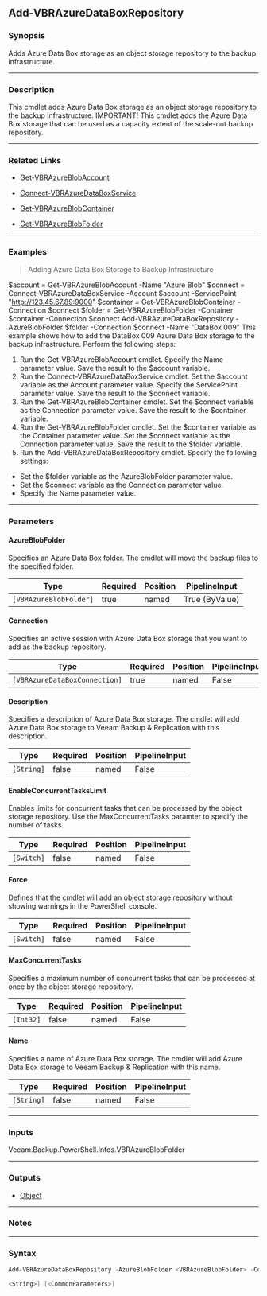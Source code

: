 Add-VBRAzureDataBoxRepository
-----------------------------

### Synopsis
Adds Azure Data Box storage as an object storage repository to the backup infrastructure.

---

### Description

This cmdlet adds Azure Data Box storage as an object storage repository to the backup infrastructure.
IMPORTANT! This cmdlet adds the Azure Data Box storage that can be used as a capacity extent of the scale-out backup repository.

---

### Related Links
* [Get-VBRAzureBlobAccount](Get-VBRAzureBlobAccount)

* [Connect-VBRAzureDataBoxService](Connect-VBRAzureDataBoxService)

* [Get-VBRAzureBlobContainer](Get-VBRAzureBlobContainer)

* [Get-VBRAzureBlobFolder](Get-VBRAzureBlobFolder)

---

### Examples
> Adding Azure Data Box Storage to Backup Infrastructure

$account = Get-VBRAzureBlobAccount -Name "Azure Blob"
$connect = Connect-VBRAzureDataBoxService -Account $account -ServicePoint "http://123.45.67.89:9000"
$container = Get-VBRAzureBlobContainer -Connection $connect
$folder = Get-VBRAzureBlobFolder -Container $container -Connection $connect
Add-VBRAzureDataBoxRepository -AzureBlobFolder $folder -Connection $connect -Name "DataBox 009"
This example shows how to add the DataBox 009 Azure Data Box storage to the backup infrastructure.
Perform the following steps:
1. Run the Get-VBRAzureBlobAccount cmdlet. Specify the Name parameter value. Save the result to the $account variable.
2. Run the Connect-VBRAzureDataBoxService cmdlet. Set the $account variable as the Account parameter value. Specify the ServicePoint parameter value. Save the result to the $connect variable.
3. Run the Get-VBRAzureBlobContainer cmdlet. Set the $connect variable as the Connection parameter value. Save the result to the $container variable.
4. Run the Get-VBRAzureBlobFolder cmdlet. Set the $container variable as the Container parameter value. Set the $connect variable as the Connection parameter value. Save the result to the $folder variable.
5. Run the Add-VBRAzureDataBoxRepository cmdlet. Specify the following settings:
- Set the $folder variable as the AzureBlobFolder parameter value.
- Set the $connect variable as the Connection parameter value.
- Specify the Name parameter value.

---

### Parameters
#### **AzureBlobFolder**
Specifies an Azure Data Box folder. The cmdlet will move the backup files to the specified folder.

|Type                  |Required|Position|PipelineInput |
|----------------------|--------|--------|--------------|
|`[VBRAzureBlobFolder]`|true    |named   |True (ByValue)|

#### **Connection**
Specifies an active session with Azure Data Box storage that you want to add as the backup repository.

|Type                         |Required|Position|PipelineInput|
|-----------------------------|--------|--------|-------------|
|`[VBRAzureDataBoxConnection]`|true    |named   |False        |

#### **Description**
Specifies a description of Azure Data Box storage. The cmdlet will add Azure Data Box storage to Veeam Backup & Replication with this description.

|Type      |Required|Position|PipelineInput|
|----------|--------|--------|-------------|
|`[String]`|false   |named   |False        |

#### **EnableConcurrentTasksLimit**
Enables limits for concurrent tasks that can be processed by the object storage repository.
Use the MaxConcurrentTasks paramter to specify the number of tasks.

|Type      |Required|Position|PipelineInput|
|----------|--------|--------|-------------|
|`[Switch]`|false   |named   |False        |

#### **Force**
Defines that the cmdlet will add an object storage repository without showing warnings in the PowerShell console.

|Type      |Required|Position|PipelineInput|
|----------|--------|--------|-------------|
|`[Switch]`|false   |named   |False        |

#### **MaxConcurrentTasks**
Specifies a maximum number of concurrent tasks that can be processed at once by the object storage repository.

|Type     |Required|Position|PipelineInput|
|---------|--------|--------|-------------|
|`[Int32]`|false   |named   |False        |

#### **Name**
Specifies a name of Azure Data Box storage. The cmdlet will add Azure Data Box storage to Veeam Backup & Replication with this name.

|Type      |Required|Position|PipelineInput|
|----------|--------|--------|-------------|
|`[String]`|false   |named   |False        |

---

### Inputs
Veeam.Backup.PowerShell.Infos.VBRAzureBlobFolder

---

### Outputs
* [Object](https://learn.microsoft.com/en-us/dotnet/api/System.Object)

---

### Notes

---

### Syntax
```PowerShell
Add-VBRAzureDataBoxRepository -AzureBlobFolder <VBRAzureBlobFolder> -Connection <VBRAzureDataBoxConnection> [-Description <String>] [-EnableConcurrentTasksLimit] [-Force] [-MaxConcurrentTasks <Int32>] [-Name 
```
```PowerShell
<String>] [<CommonParameters>]
```
